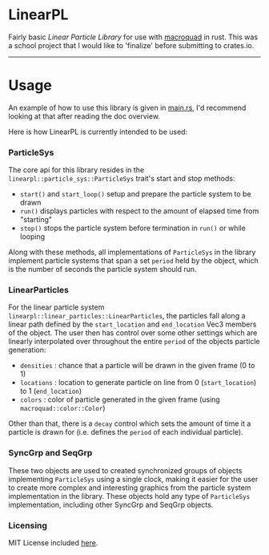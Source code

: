 # LinearPL

Fairly basic *Linear Particle Library* for use with
[macroquad](https://github.com/not-fl3/macroquad) in rust. This was a school
project that I would like to 'finalize' before submitting to crates.io.

---

# Usage

An example of how to use this library is given in [main.rs](src/main.rs), I'd recommend
looking at that after reading the doc overview.

Here is how LinearPL is currently intended to be used:

### ParticleSys

The core api for this library resides in the `linearpl::particle_sys::ParticleSys`
trait's start and stop methods:

* `start()` and `start_loop()` setup and prepare the particle system to be drawn
* `run()` displays particles with respect to the amount of elapsed time from "starting"
* `stop()` stops the particle system before termination in `run()` or while looping

Along with these methods, all implementations of `ParticleSys` in the library implement
particle systems that span a set `period` held by the object, which is the number of seconds
the particle system should run.

### LinearParticles

For the linear particle system `linearpl::linear_particles::LinearParticles`, the particles 
fall along a linear path defined by the `start_location` and `end_location` Vec3 members of
the object. The user then has control over some other settings which are linearly interpolated
over throughout the entire `period` of the objects particle generation:

* `densities` : chance that a particle will be drawn in the given frame (0 to 1)
* `locations` : location to generate particle on line from 0 (`start_location`) to 1 (`end_location`)
* `colors` : color of particle generated in the given frame (using `macroquad::color::Color`)

Other than that, there is a `decay` control which sets the amount of time it a particle
is drawn for (i.e. defines the `period` of each individual particle).

### SyncGrp and SeqGrp

These two objects are used to created synchronized groups of objects implementing `ParticleSys`
using a single clock, making it easier for the user to create more complex and interesting
graphics from the particle system implementation in the library. These objects hold any
type of `ParticleSys` implementation, including other SyncGrp and SeqGrp objects.


### Licensing

MIT License included [here](LICENSE.txt).
